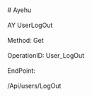 <br>#     Ayehu</br>
<br>AY UserLogOut</br>
<br>Method: Get</br>
<br>OperationID: User_LogOut</br>
<br>EndPoint:</br>
<br>/Api/users/LogOut</br>
